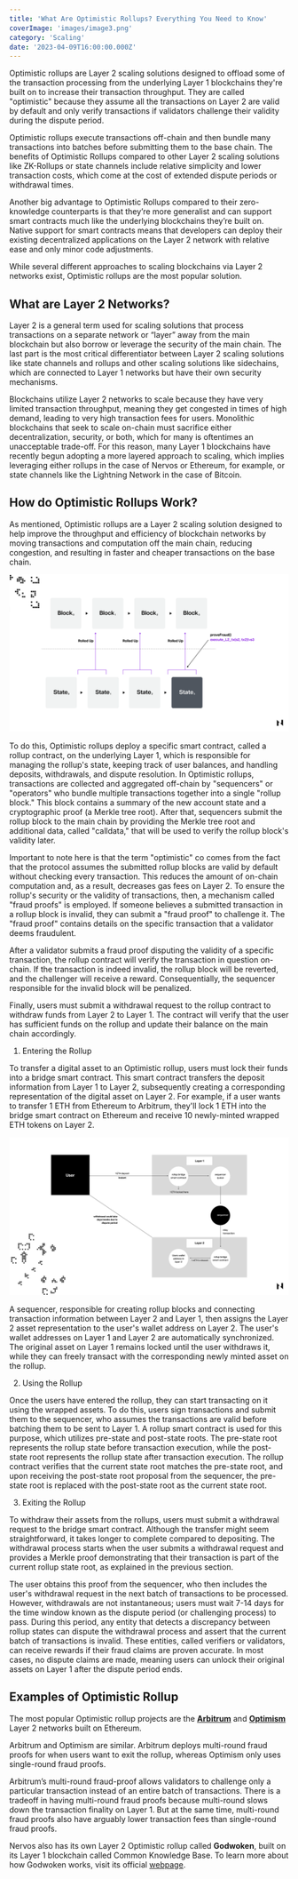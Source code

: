 ```yaml
---
title: 'What Are Optimistic Rollups? Everything You Need to Know'
coverImage: 'images/image3.png'
category: 'Scaling'
date: '2023-04-09T16:00:00.000Z'
---
```


Optimistic rollups are Layer 2 scaling solutions designed to offload some of the transaction processing from the underlying Layer 1 blockchains they're built on to increase their transaction throughput. They are called "optimistic" because they assume all the transactions on Layer 2 are valid by default and only verify transactions if validators challenge their validity during the dispute period. 

Optimistic rollups execute transactions off-chain and then bundle many transactions into batches before submitting them to the base chain. The benefits of Optimistic Rollups compared to other Layer 2 scaling solutions like ZK-Rollups or state channels include relative simplicity and lower transaction costs, which come at the cost of extended dispute periods or withdrawal times.

Another big advantage to Optimistic Rollups compared to their zero-knowledge counterparts is that they’re more generalist and can support smart contracts much like the underlying blockchains they’re built on. Native support for smart contracts means that developers can deploy their existing decentralized applications on the Layer 2 network with relative ease and only minor code adjustments.

While several different approaches to scaling blockchains via Layer 2 networks exist, Optimistic rollups are the most popular solution.


## What are Layer 2 Networks?

Layer 2 is a general term used for scaling solutions that process transactions on a separate network or “layer” away from the main blockchain but also borrow or leverage the security of the main chain. The last part is the most critical differentiator between Layer 2 scaling solutions like state channels and rollups and other scaling solutions like sidechains, which are connected to Layer 1 networks but have their own security mechanisms.

Blockchains utilize Layer 2 networks to scale because they have very limited transaction throughput, meaning they get congested in times of high demand, leading to very high transaction fees for users. Monolithic blockchains that seek to scale on-chain must sacrifice either decentralization, security, or both, which for many is oftentimes an unacceptable trade-off. For this reason, many Layer 1 blockchains have recently begun adopting a more layered approach to scaling, which implies leveraging either rollups in the case of Nervos or Ethereum, for example, or state channels like the Lightning Network in the case of Bitcoin.




## How do Optimistic Rollups Work?

As mentioned, Optimistic rollups are a Layer 2 scaling solution designed to help improve the throughput and efficiency of blockchain networks by moving transactions and computation off the main chain, reducing congestion, and resulting in faster and cheaper transactions on the base chain.


![alt_text](images/image1.png "image_tooltip")


To do this, Optimistic rollups deploy a specific smart contract, called a rollup contract, on the underlying Layer 1, which is responsible for managing the rollup's state, keeping track of user balances, and handling deposits, withdrawals, and dispute resolution. In Optimistic rollups, transactions are collected and aggregated off-chain by "sequencers" or "operators" who bundle multiple transactions together into a single "rollup block." This block contains a summary of the new account state and a cryptographic proof (a Merkle tree root). After that, sequencers submit the rollup block to the main chain by providing the Merkle tree root and additional data, called "calldata," that will be used to verify the rollup block's validity later.

Important to note here is that the term "optimistic" co comes from the fact that the protocol assumes the submitted rollup blocks are valid by default without checking every transaction. This reduces the amount of on-chain computation and, as a result, decreases gas fees on Layer 2. To ensure the rollup's security or the validity of transactions, then, a mechanism called "fraud proofs" is employed. If someone believes a submitted transaction in a rollup block is invalid, they can submit a "fraud proof" to challenge it. The "fraud proof" contains details on the specific transaction that a validator deems fraudulent.

 

After a validator submits a fraud proof disputing the validity of a specific transaction, the rollup contract will verify the transaction in question on-chain. If the transaction is indeed invalid, the rollup block will be reverted, and the challenger will receive a reward. Consequentially, the sequencer responsible for the invalid block will be penalized.

Finally, users must submit a withdrawal request to the rollup contract to withdraw funds from Layer 2 to Layer 1. The contract will verify that the user has sufficient funds on the rollup and update their balance on the main chain accordingly.



1. Entering the Rollup


To transfer a digital asset to an Optimistic rollup, users must lock their funds into a bridge smart contract. This smart contract transfers the deposit information from Layer 1 to Layer 2, subsequently creating a corresponding representation of the digital asset on Layer 2. For example, if a user wants to transfer 1 ETH from Ethereum to Arbitrum, they'll lock 1 ETH into the bridge smart contract on Ethereum and receive 10 newly-minted wrapped ETH tokens on Layer 2.



![alt_text](images/image2.png "image_tooltip")


A sequencer, responsible for creating rollup blocks and connecting transaction information between Layer 2 and Layer 1, then assigns the Layer 2 asset representation to the user's wallet address on Layer 2. The user's wallet addresses on Layer 1 and Layer 2 are automatically synchronized. The original asset on Layer 1 remains locked until the user withdraws it, while they can freely transact with the corresponding newly minted asset on the rollup.



2. Using the Rollup

Once the users have entered the rollup, they can start transacting on it using the wrapped assets. To do this, users sign transactions and submit them to the sequencer, who assumes the transactions are valid before batching them to be sent to Layer 1. A rollup smart contract is used for this purpose, which utilizes pre-state and post-state roots. The pre-state root represents the rollup state before transaction execution, while the post-state root represents the rollup state after transaction execution. The rollup contract verifies that the current state root matches the pre-state root, and upon receiving the post-state root proposal from the sequencer, the pre-state root is replaced with the post-state root as the current state root.



3. Exiting the Rollup

To withdraw their assets from the rollups, users must submit a withdrawal request to the bridge smart contract. Although the transfer might seem straightforward, it takes longer to complete compared to depositing. The withdrawal process starts when the user submits a withdrawal request and provides a Merkle proof demonstrating that their transaction is part of the current rollup state root, as explained in the previous section.

The user obtains this proof from the sequencer, who then includes the user's withdrawal request in the next batch of transactions to be processed. However, withdrawals are not instantaneous; users must wait 7-14 days for the time window known as the dispute period (or challenging process) to pass. During this period, any entity that detects a discrepancy between rollup states can dispute the withdrawal process and assert that the current batch of transactions is invalid. These entities, called verifiers or validators, can receive rewards if their fraud claims are proven accurate. In most cases, no dispute claims are made, meaning users can unlock their original assets on Layer 1 after the dispute period ends.


## Examples of Optimistic Rollup

The most popular Optimistic rollup projects are the **[Arbitrum](https://arbitrum.io/)** and **[Optimism](https://www.optimism.io/)** Layer 2 networks built on Ethereum.

Arbitrum and Optimism are similar. Arbitrum deploys multi-round fraud proofs for when users want to exit the rollup, whereas Optimism only uses single-round fraud proofs. 

Arbitrum’s multi-round fraud-proof allows validators to challenge only a particular transaction instead of an entire batch of transactions. There is a tradeoff in having multi-round fraud proofs because multi-round slows down the transaction finality on Layer 1. But at the same time, multi-round fraud proofs also have arguably lower transaction fees than single-round fraud proofs.

Nervos also has its own Layer 2 Optimistic rollup called **Godwoken**, built on its Layer 1 blockchain called Common Knowledge Base. To learn more about how Godwoken works, visit its official [webpage](https://godwoken.com/).

